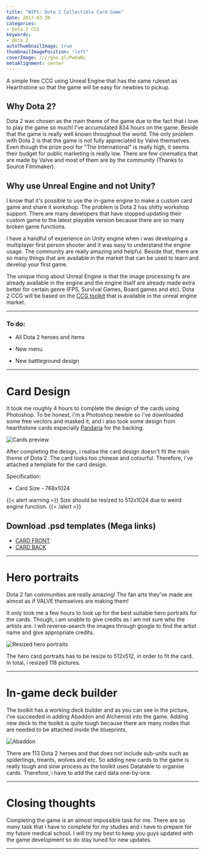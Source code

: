```yaml
---
title: "WIP1: Dota 2 Collectible Card Game"
date: 2017-03-30
categories:
- Dota 2 CCG
keywords:
- dota 2
autoThumbnailImage: true
thumbnailImagePosition: "left"
coverImage: ////goo.gl/PwUaNc
metaAlignment: center
---
```

A simple free CCG using Unreal Engine that has the same ruleset as Hearthstone so that the game will be easy for newbies to pickup.
<!--more-->

## Why Dota 2?

Dota 2 was chosen as the main theme of the game due to the fact that i love to play the game so much! I've accumulated 834 hours on the game. Beside that the game is really well known throughout the world. The only problem with Dota 2 is that the game is not fully appreciated by Valve themselves. Even though the prize pool for "The International" is really high, it seems their budget for public marketing is really low. There are few cinematics that are made by Valve and most of them are by the community (Thanks to Source Filmmaker). 

## Why use Unreal Engine and not Unity?

I know that it's possible to use the in-game engine to make a custom card game and share it workshop. The problem is Dota 2 has shitty workshop support. There are many developers that have stopped updating their custom game to the latest playable version because there are so many broken game functions. 

I have a handful of experience on Unity engine when i was developing a multiplayer first person shooter and it was easy to understand the engine usage. The community are really amazing and helpful. Beside that, there are so many things that are available in the market that can be used to learn and develop your first game. 

The unique thing about Unreal Engine is that the image processing fx are already available in the engine and the engine itself are already made extra better for certain genre (FPS, Survival Games, Board games and etc). Dota 2 CCG will be based on the [CCG toolkit](https://www.unrealengine.com/marketplace/ccg-toolkit) that is available in the unreal engine market. 

---

### To do:

* All Dota 2 heroes and items

* New menu

* New battleground design

---
# Card Design

It took me roughly 4 hours to complete the design of the cards using Photoshop. To be honest, i'm a Photoshop newbie so i've downloaded some free vectors and masked it, and i also took some design from hearthstone 
cards especially [Pandaria](https://hydra-media.cursecdn.com/hearthstone.gamepedia.com/thumb/4/4c/Card_back-Pandaria.png/200px-Card_back-Pandaria.png?version=21f7de7534dda27a0df0f9113b27ec68) for the backing.

![Cards preview](https://i.imgur.com/alJvniC.png "Cards preview")

After completing the design, i realise the card design doesn't fit the main theme of Dota 2. The card looks too chinese and colourful. Therefore, i've attached a template for the card design. 

Specification:

* Card Size - 768x1024

{{< alert warning >}}
Size should be resized to 512x1024 due to weird engine function.
{{< /alert >}}

## Download .psd templates (Mega links)

* [CARD FRONT](https://mega.nz/#!o5FyVSZB!6GVTi0mVftrnwJLtqi3dtEb5AEOjn7lmo_SEzTVveLs)
* [CARD BACK](https://mega.nz/#!xsEnVBqJ!VpTlrqyvUozFRWvWXN3Igz260cMFb4rxP44X9Mwvtw4)

---
# Hero portraits

Dota 2 fan communities are really amazing! The fan arts they've made are almost as if VALVE themselves are making them! 

It only took me a few hours to look up for the best suitable hero portraits for the cards. Though, i am unable to give credits as i am not sure who the artists are. I will reverse-search the images through google to find the artist name and give appropriate credits.

![Resized hero portraits](https://i.imgur.com/WaltrZQ.png "Resized hero portraits")

The hero card portraits has to be resize to 512x512, in order to fit the card. In total, i resized 118 pictures.

---
# In-game deck builder

The toolkit has a working deck builder and as you can see in the picture, i've succeeded in adding Abaddon and Alchemist into the game. Adding new deck to the toolkit is quite tough because there are many nodes that are needed to be attached inside the blueprints.

![Abaddon](https://i.imgur.com/M8txUOI.png "Abaddon added!")

There are 113 Dota 2 heroes and that does not include sub-units such as spiderlings, treants, wolves and etc. So adding new cards to the game is really tough and slow process as the toolkit uses Datatable to organise cards. Therefore, i have to add the card data one-by-one.

---
# Closing thoughts

Completing the game is an almost impossible task for me. There are so many task that i have to complete for my studies and i have to prepare for my future medical school. I will try my best to keep you guys updated with the game development so do stay tuned for new updates.

---
